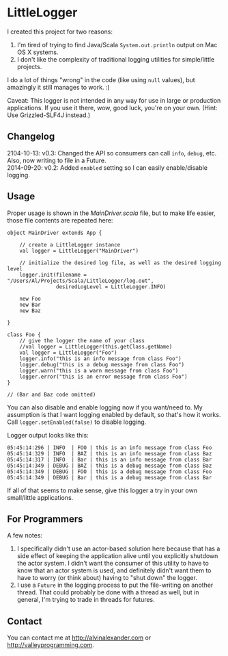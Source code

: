 LittleLogger
============

I created this project for two reasons:

1. I'm tired of trying to find Java/Scala `System.out.println` output on Mac OS X systems.
1. I don't like the complexity of traditional logging utilities for simple/little projects.

I do a lot of things "wrong" in the code (like using `null` values), but amazingly it still manages to work. :)

Caveat: This logger is not intended in any way for use in large or production applications. 
If you use it there, wow, good luck, you're on your own. (Hint: Use Grizzled-SLF4J instead.)


Changelog
---------

2104-10-13: v0.3: Changed the API so consumers can call `info`, `debug`, etc. Also, now writing to file in a Future.  
2014-09-20: v0.2: Added `enabled` setting so I can easily enable/disable logging.


Usage
-----

Proper usage is shown in the *MainDriver.scala* file, but to make life easier, those file contents are repeated here:

````
object MainDriver extends App {

    // create a LittleLogger instance
    val logger = LittleLogger("MainDriver")

    // initialize the desired log file, as well as the desired logging level
    logger.init(filename = "/Users/Al/Projects/Scala/LittleLogger/log.out",
                desiredLogLevel = LittleLogger.INFO)

    new Foo
    new Bar
    new Baz

}

class Foo {
    // give the logger the name of your class
    //val logger = LittleLogger(this.getClass.getName)
    val logger = LittleLogger("Foo")
    logger.info("this is an info message from class Foo")
    logger.debug("this is a debug message from class Foo")
    logger.warn("this is a warn message from class Foo")
    logger.error("this is an error message from class Foo")
}

// (Bar and Baz code omitted)
````

You can also disable and enable logging now if you want/need to. My assumption is that I want logging enabled
by default, so that's how it works. Call `logger.setEnabled(false)` to disable logging.

Logger output looks like this:

````
05:45:14:296 | INFO  | FOO | this is an info message from class Foo
05:45:14:329 | INFO  | BAZ | this is an info message from class Baz
05:45:14:317 | INFO  | Bar | this is an info message from class Bar
05:45:14:349 | DEBUG | BAZ | this is a debug message from class Baz
05:45:14:349 | DEBUG | FOO | this is a debug message from class Foo
05:45:14:349 | DEBUG | Bar | this is a debug message from class Bar

````

If all of that seems to make sense, give this logger a try in your own small/little applications.


For Programmers
---------------

A few notes:

1. I specifically didn't use an actor-based solution here because that has a side effect of keeping
   the application alive until you explicitly shutdown the actor system. I didn't want the consumer
   of this utility to have to know that an actor system is used, and definitely didn't want them to 
   have to worry (or think about) having to "shut down" the logger.
1. I use a `Future` in the logging process to put the file-writing on another thread. That could
   probably be done with a thread as well, but in general, I'm trying to trade in threads for futures.


Contact
-------

You can contact me at http://alvinalexander.com or http://valleyprogramming.com.
